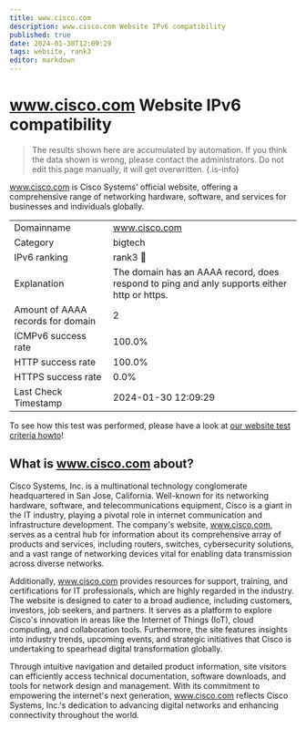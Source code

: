 ```yaml
---
title: www.cisco.com
description: www.cisco.com Website IPv6 compatibility
published: true
date: 2024-01-30T12:09:29
tags: website, rank3
editor: markdown
---
```


# www.cisco.com Website IPv6 compatibility

> The results shown here are accumulated by automation. If you think the data shown is wrong, please contact the administrators. 
> Do not edit this page manually, it will get overwritten.
{.is-info}

www.cisco.com is Cisco Systems' official website, offering a comprehensive range of networking hardware, software, and services for businesses and individuals globally.


|   |   |
| - | - |
| Domainname | www.cisco.com
| Category | bigtech |
| IPv6 ranking | rank3 :3rd_place_medal: |
| Explanation | The domain has an AAAA record, does respond to ping and anly supports either http or https. |
| Amount of AAAA records for domain | 2 |
| ICMPv6 success rate | 100.0%|
| HTTP success rate | 100.0% |
| HTTPS success rate | 0.0% |
| Last Check Timestamp | 2024-01-30 12:09:29 |

To see how this test was performed, please have a look at [our website test criteria howto](/howto/testcriteria/website)!


## What is www.cisco.com about?
Cisco Systems, Inc. is a multinational technology conglomerate headquartered in San Jose, California. Well-known for its networking hardware, software, and telecommunications equipment, Cisco is a giant in the IT industry, playing a pivotal role in internet communication and infrastructure development. The company's website, www.cisco.com, serves as a central hub for information about its comprehensive array of products and services, including routers, switches, cybersecurity solutions, and a vast range of networking devices vital for enabling data transmission across diverse networks.

Additionally, www.cisco.com provides resources for support, training, and certifications for IT professionals, which are highly regarded in the industry. The website is designed to cater to a broad audience, including customers, investors, job seekers, and partners. It serves as a platform to explore Cisco's innovation in areas like the Internet of Things (IoT), cloud computing, and collaboration tools. Furthermore, the site features insights into industry trends, upcoming events, and strategic initiatives that Cisco is undertaking to spearhead digital transformation globally.

Through intuitive navigation and detailed product information, site visitors can efficiently access technical documentation, software downloads, and tools for network design and management. With its commitment to empowering the internet's next generation, www.cisco.com reflects Cisco Systems, Inc.'s dedication to advancing digital networks and enhancing connectivity throughout the world.
